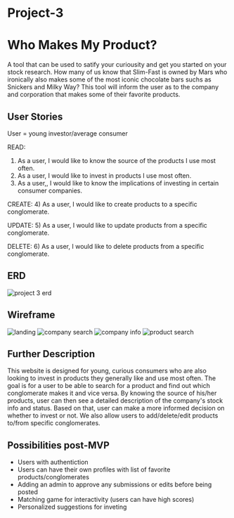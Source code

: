 # Project-3
# Who Makes My Product?
A tool that can be used to satify your curiousity and get you started on your stock research. How many of us know that Slim-Fast is owned by Mars who ironically also makes some of the most iconic chocolate bars suchs as Snickers and Milky Way? This tool will inform the user as to the company and corporation that makes some of their favorite products.
## User Stories
User = young investor/average consumer

READ:
1)	As a user, I would like to know the source of the products I use most often.
2)	As a user, I would like to invest in products I use most often.
3)	As a user,, I would like to know the implications of investing in certain consumer companies.

CREATE:
4)	As a user, I would like to create products to a specific conglomerate. 

UPDATE:
5)	As a user, I would like to update products from a specific conglomerate. 

DELETE:
6)	As a user, I would like to delete products from a specific conglomerate. 

## ERD
![project 3 erd](https://media.git.generalassemb.ly/user/14932/files/f4c24042-a3d3-11e8-93ef-e1e98ab7535c)

## Wireframe
![landing](https://media.git.generalassemb.ly/user/14932/files/0e43ab78-a3d4-11e8-99d5-0f6e62e2a39e)
![company search](https://media.git.generalassemb.ly/user/14932/files/12004df2-a3d4-11e8-9f37-a8ed19c8fad7)
![company info](https://media.git.generalassemb.ly/user/14932/files/13c5a70e-a3d4-11e8-9434-cc9c25a92553)
![product search](https://media.git.generalassemb.ly/user/14932/files/1006adb6-a3d4-11e8-8514-08e678b027ef)

## Further Description 
This website is designed for young, curious consumers who are also looking to invest in products they generally like and use most often. The goal is for a user to be able to search for a product and find out which conglomerate makes it and vice versa. By knowing the source of his/her products, user can then see a detailed description of the company's stock info and status. Based on that, user can make a more informed decision on whether to invest or not. We also allow users to add/delete/edit products to/from specific conglomerates. 

## Possibilities post-MVP
- Users with authentiction
-  Users can have their own profiles with list of favorite products/conglomerates
- Adding an admin to approve any submissions or edits before being posted
- Matching game for interactivity (users can have high scores)
- Personalized suggestions for inveting
